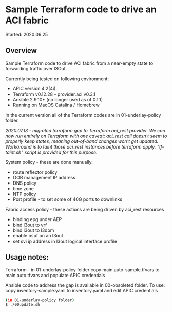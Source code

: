# Sample Terraform code to drive an ACI fabric

Started: 2020.06.25

## Overview

Sample Terraform code to drive ACI fabric from a near-empty state to forwarding traffic over l3Out.

Currently being tested on following environment: 
- APIC version 4.2(4i).
- Terraform v0.12.28 - provider.aci v0.3.1
- Ansible 2.9.10* (no longer used as of 0.1.1)
- Running on MacOS Catalina / Homebrew

In the current version all of the Terraform codes are in 01-underlay-policy folder.

*2020.07.13 - migrated terraform gap to Terraform aci_rest provider. We can now run entirely on Terraform with one caveat: aci_rest call doesn't seem to properly keep states, meaning out-of-band changes won't get updated. Workaround is to taint those aci_rest instances before terraform apply. "tf-taint.sh" script is provided for this purpose.*

System policy - these are done manually.
- route reflector policy
- OOB management IP address
- DNS policy
- time zone
- NTP policy
- Port profile - to set some of 40G ports to downlinks

Fabric access policy - these actions are being driven by aci_rest resources
- binding epg under AEP
- bind l3out to vrf
- bind l3out to l3dom
- enable ospf on an l3out
- set svi ip address in l3out logical interface profile

## Usage notes:

Terraform - in 01-underlay-policy folder
copy main.auto-sample.tfvars to main.auto.tfvars and populate APIC credentials

Ansible code to address the gap is available in 00-obsoleted folder. To use:
copy inventory-sample.yaml to inventory.yaml and edit APIC credentials

```bash
(in 01-underlay-policy folder)
$ ./00update.sh
```